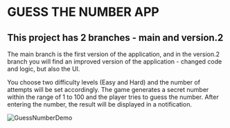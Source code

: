 # **GUESS THE NUMBER APP**

## This project has 2 branches - main and version.2

The main branch is the first version of the application, and in the version.2 branch you will find an improved version of the application - changed code and logic, but also the UI.

You choose two difficulty levels (Easy and Hard) and the number of attempts will be set accordingly. The game generates a secret number within the range of 1 to 100 and the player tries to guess the number. After entering the number, the result will be displayed in a notification.


![GuessNumberDemo](https://github.com/PavlaBerankova/GuessNumber/assets/107038196/6d021e9f-aba0-46b2-ba68-efc8470eb282)
